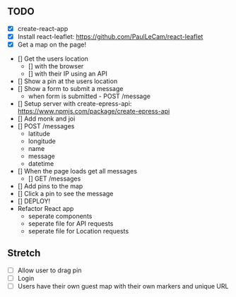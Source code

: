 ## TODO

* [X] create-react-app
* [X] Install react-leaflet: https://github.com/PaulLeCam/react-leaflet
* [X] Get a map on the page!
* [] Get the users location
  * [] with the browser
  * [] with their IP using an API
* [] Show a pin at the users location
* [] Show a form to submit a message
  * when form is submitted - POST /message
* [] Setup server with create-epress-api: https://www.npmjs.com/package/create-epress-api
* [] Add monk and joi
* [] POST /messages
  * latitude
  * longitude
  * name
  * message
  * datetime
* [] When the page loads get all messages
  * [] GET /messages
* [] Add pins to the map
* [] Click a pin to see the message
* [] DEPLOY!
* Refactor React app
  * seperate components
  * seperate file for API requests
  * seperate file for Location requests

## Stretch
* [ ] Allow user to drag pin
* [ ] Login
* [ ] Users have their own guest map with their own markers and unique URL